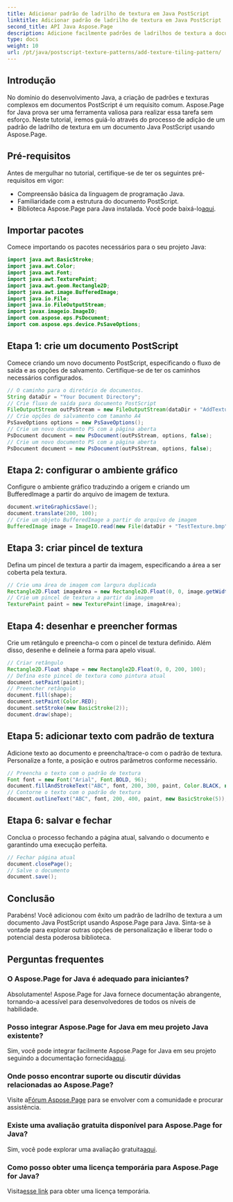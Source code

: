 ```yaml
---
title: Adicionar padrão de ladrilho de textura em Java PostScript
linktitle: Adicionar padrão de ladrilho de textura em Java PostScript
second_title: API Java Aspose.Page
description: Adicione facilmente padrões de ladrilhos de textura a documentos PostScript com Aspose.Page para Java. Explore nosso guia de integração perfeita para possibilidades criativas.
type: docs
weight: 10
url: /pt/java/postscript-texture-patterns/add-texture-tiling-pattern/
---
```

## Introdução
No domínio do desenvolvimento Java, a criação de padrões e texturas complexos em documentos PostScript é um requisito comum. Aspose.Page for Java prova ser uma ferramenta valiosa para realizar essa tarefa sem esforço. Neste tutorial, iremos guiá-lo através do processo de adição de um padrão de ladrilho de textura em um documento Java PostScript usando Aspose.Page.
## Pré-requisitos
Antes de mergulhar no tutorial, certifique-se de ter os seguintes pré-requisitos em vigor:
- Compreensão básica da linguagem de programação Java.
- Familiaridade com a estrutura do documento PostScript.
-  Biblioteca Aspose.Page para Java instalada. Você pode baixá-lo[aqui](https://releases.aspose.com/page/java/).
## Importar pacotes
Comece importando os pacotes necessários para o seu projeto Java:
```java
import java.awt.BasicStroke;
import java.awt.Color;
import java.awt.Font;
import java.awt.TexturePaint;
import java.awt.geom.Rectangle2D;
import java.awt.image.BufferedImage;
import java.io.File;
import java.io.FileOutputStream;
import javax.imageio.ImageIO;
import com.aspose.eps.PsDocument;
import com.aspose.eps.device.PsSaveOptions;
```
## Etapa 1: crie um documento PostScript
Comece criando um novo documento PostScript, especificando o fluxo de saída e as opções de salvamento. Certifique-se de ter os caminhos necessários configurados.
```java
// O caminho para o diretório de documentos.
String dataDir = "Your Document Directory";
// Crie fluxo de saída para documento PostScript
FileOutputStream outPsStream = new FileOutputStream(dataDir + "AddTextureTilingPattern_outPS.ps");
// Crie opções de salvamento com tamanho A4
PsSaveOptions options = new PsSaveOptions();
// Crie um novo documento PS com a página aberta
PsDocument document = new PsDocument(outPsStream, options, false);
// Crie um novo documento PS com a página aberta
PsDocument document = new PsDocument(outPsStream, options, false);
```
## Etapa 2: configurar o ambiente gráfico
Configure o ambiente gráfico traduzindo a origem e criando um BufferedImage a partir do arquivo de imagem de textura.
```java
document.writeGraphicsSave();
document.translate(200, 100);
// Crie um objeto BufferedImage a partir do arquivo de imagem
BufferedImage image = ImageIO.read(new File(dataDir + "TestTexture.bmp"));
```
## Etapa 3: criar pincel de textura
Defina um pincel de textura a partir da imagem, especificando a área a ser coberta pela textura.
```java
// Crie uma área de imagem com largura duplicada
Rectangle2D.Float imageArea = new Rectangle2D.Float(0, 0, image.getWidth() * 2, image.getHeight());
// Crie um pincel de textura a partir da imagem
TexturePaint paint = new TexturePaint(image, imageArea);
```
## Etapa 4: desenhar e preencher formas
Crie um retângulo e preencha-o com o pincel de textura definido. Além disso, desenhe e delineie a forma para apelo visual.
```java
// Criar retângulo
Rectangle2D.Float shape = new Rectangle2D.Float(0, 0, 200, 100);
// Defina este pincel de textura como pintura atual
document.setPaint(paint);
// Preencher retângulo
document.fill(shape);
document.setPaint(Color.RED);
document.setStroke(new BasicStroke(2));
document.draw(shape);
```
## Etapa 5: adicionar texto com padrão de textura
Adicione texto ao documento e preencha/trace-o com o padrão de textura. Personalize a fonte, a posição e outros parâmetros conforme necessário.
```java
// Preencha o texto com o padrão de textura
Font font = new Font("Arial", Font.BOLD, 96);
document.fillAndStrokeText("ABC", font, 200, 300, paint, Color.BLACK, new BasicStroke(2));
// Contorne o texto com o padrão de textura
document.outlineText("ABC", font, 200, 400, paint, new BasicStroke(5));
```
## Etapa 6: salvar e fechar
Conclua o processo fechando a página atual, salvando o documento e garantindo uma execução perfeita.
```java
// Fechar página atual
document.closePage();
// Salve o documento
document.save();
```
## Conclusão
Parabéns! Você adicionou com êxito um padrão de ladrilho de textura a um documento Java PostScript usando Aspose.Page para Java. Sinta-se à vontade para explorar outras opções de personalização e liberar todo o potencial desta poderosa biblioteca.

## Perguntas frequentes
### O Aspose.Page for Java é adequado para iniciantes?
Absolutamente! Aspose.Page for Java fornece documentação abrangente, tornando-a acessível para desenvolvedores de todos os níveis de habilidade.
### Posso integrar Aspose.Page for Java em meu projeto Java existente?
 Sim, você pode integrar facilmente Aspose.Page for Java em seu projeto seguindo a documentação fornecida[aqui](https://reference.aspose.com/page/java/).
### Onde posso encontrar suporte ou discutir dúvidas relacionadas ao Aspose.Page?
 Visite a[Fórum Aspose.Page](https://forum.aspose.com/c/page/39) para se envolver com a comunidade e procurar assistência.
### Existe uma avaliação gratuita disponível para Aspose.Page for Java?
 Sim, você pode explorar uma avaliação gratuita[aqui](https://releases.aspose.com/).
### Como posso obter uma licença temporária para Aspose.Page for Java?
 Visita[esse link](https://purchase.aspose.com/temporary-license/) para obter uma licença temporária.